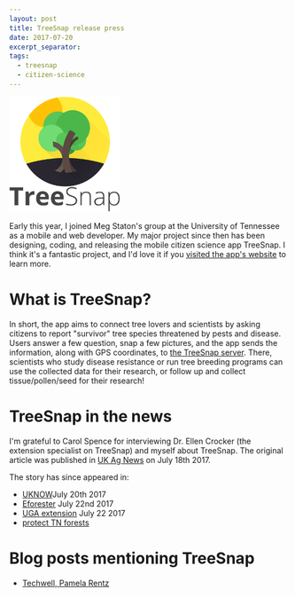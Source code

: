 ```yaml
---
layout: post
title: TreeSnap release press
date: 2017-07-20
excerpt_separator: 
tags:
  - treesnap
  - citizen-science
---
```


![TreeSnap](/img/TreeSnap/TreesnapFullLogo_x3.png)

Early this year, I joined Meg Staton's group at the University of Tennessee as a mobile and web developer.  My major project since then has been designing, coding, and releasing the mobile citizen science app TreeSnap.  I think it's a fantastic project, and I'd love it if you [visited the app's website](https://treesnap.org) to learn more. 

 

# What is TreeSnap?

 In short, the app aims to connect tree lovers and scientists by asking citizens to report "survivor" tree species threatened by pests and disease.  Users answer a few question, snap a few pictures, and the app sends the information, along with GPS coordinates, to [the TreeSnap server](https://treesnap.org/map).  There, scientists who study disease resistance or run tree breeding programs can use the collected data for their research, or follow up and collect tissue/pollen/seed for their research!

# TreeSnap in the news

I'm grateful to Carol Spence for interviewing Dr. Ellen Crocker (the extension specialist on TreeSnap) and myself about TreeSnap.  The original article was published in [UK Ag News](http://news.ca.uky.edu/article/new-tree-app-builds-partnerships-between-citizens-and-scientists#.WW-idVr9wng.twitter) on July 18th 2017.

The story has since appeared in:

* [UKNOW](http://uknow.uky.edu/research/new-tree-app-builds-partnerships-between-citizens-and-scientists?utm_medium=social)July 20th 2017
* [Eforester](https://www.eforester.org/Main/News/New_Tree_App_Builds_Partnerships_Between_Citizens_and_Scientists.aspx) July 22nd 2017
* [UGA extension](http://blog.extension.uga.edu/climate/2017/07/new-tree-app-builds-partnerships-between-citizens-and-scientists/) July 22 2017
* [protect TN forests](http://protecttnforests.org/)

# Blog posts mentioning TreeSnap

* [Techwell, Pamela Rentz](https://www.techwell.com/techwell-insights/2017/08/citizen-scientist-project-saving-trees-apps)
